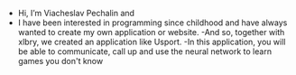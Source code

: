 -  Hi, I’m Viacheslav Pechalin and 
- I have been interested in programming since childhood and have always wanted to create my own application or website.
-And so, together with xlbry, we created an application like Usport.
-In this application, you will be able to communicate, call up and use the neural network to learn games you don't know
<!---
Viacheslavpechalin/Viacheslavpechalin is a ✨ special ✨ repository because its `README.md` (this file) appears on your GitHub profile.
You can click the Preview link to take a look at your changes.
--->
